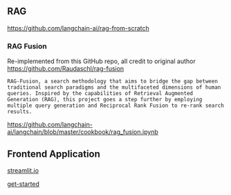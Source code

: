 ## RAG

https://github.com/langchain-ai/rag-from-scratch

### RAG Fusion
Re-implemented from this GitHub repo, all credit to original author
https://github.com/Raudaschl/rag-fusion
```
RAG-Fusion, a search methodology that aims to bridge the gap between traditional search paradigms and the multifaceted dimensions of human queries. Inspired by the capabilities of Retrieval Augmented Generation (RAG), this project goes a step further by employing multiple query generation and Reciprocal Rank Fusion to re-rank search results.
```
https://github.com/langchain-ai/langchain/blob/master/cookbook/rag_fusion.ipynb


## Frontend Application
[streamlit.io](https://streamlit.io/)

[get-started](https://docs.streamlit.io/get-started/fundamentals/main-concepts)


